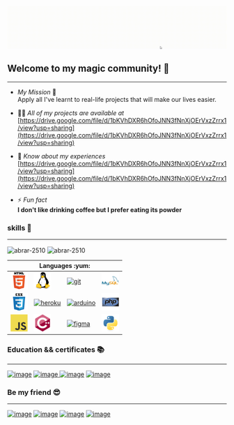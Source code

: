 
<p align="center">
    <img  src="https://github.com/Abrar-2510/Abrar_profile/blob/main/ice_video_20211111-235146.gif">
</p>



## Welcome to my magic community! :hugs:
---

- *My Mission* :lying_face: <br>
Apply all I've learnt to real-life projects that will make our lives easier.

- 👨‍💻 *All of my projects are available at* <br> [https://drive.google.com/file/d/1bKVhDXR6hOfoJNN3fNnXjOErVxzZrrx1/view?usp=sharing](https://drive.google.com/file/d/1bKVhDXR6hOfoJNN3fNnXjOErVxzZrrx1/view?usp=sharing)


- 📄 *Know about my experiences* <br>[https://drive.google.com/file/d/1bKVhDXR6hOfoJNN3fNnXjOErVxzZrrx1/view?usp=sharing](https://drive.google.com/file/d/1bKVhDXR6hOfoJNN3fNnXjOErVxzZrrx1/view?usp=sharing)

- ⚡ *Fun fact* <br> **I don't like drinking coffee but I prefer eating its powder**

### skills :star_struck:
-------
<p><img width="350px"; align="center" src="https://github-readme-stats.vercel.app/api/top-langs?username=abrar-2510&show_icons=true&theme=radical&layout=compact" alt="abrar-2510"/>     <img  width="420px"; align="center" src="https://github-readme-stats.vercel.app/api?username=abrar-2510&show_icons=true&theme=radical" alt="abrar-2510" /></p>




<table>
<thead>
<tr>
<th colspan="4"> Languages :yum:</th>
</tr>
</thead>
<tbody>
<tr>
<td><a href="https://www.w3.org/html/" target="_blank" rel="noreferrer"> <img src="https://raw.githubusercontent.com/devicons/devicon/master/icons/html5/html5-original-wordmark.svg" alt="html5" width="40" height="40"/> </a> 

</td>
<td><a href="https://www.linux.org/" target="_blank" rel="noreferrer"> <img src="https://raw.githubusercontent.com/devicons/devicon/master/icons/linux/linux-original.svg" alt="linux" width="40" height="40"/> </a>  </td>

<td><a href="https://git-scm.com/" target="_blank" rel="noreferrer"> <img src="https://www.vectorlogo.zone/logos/git-scm/git-scm-icon.svg" alt="git" width="40" height="40"/> </a> </td>


<td><a href="https://www.mysql.com/" target="_blank" rel="noreferrer"><img src="https://raw.githubusercontent.com/devicons/devicon/master/icons/mysql/mysql-original-wordmark.svg" alt="mysql" width="40" height="40"/> </a> </td>


</tr>
<tr>
<td>
 <a href="https://www.w3schools.com/css/" target="_blank" rel="noreferrer"> 
 <img src="https://raw.githubusercontent.com/devicons/devicon/master/icons/css3/css3-original-wordmark.svg" alt="css3" width="40" height="40"/> </a>
 </td>
<td><a href="https://heroku.com" target="_blank" rel="noreferrer"> <img src="https://www.vectorlogo.zone/logos/heroku/heroku-icon.svg" alt="heroku" width="40" height="40"/> </a> </td>
<td>
 <a href="https://www.arduino.cc/" target="_blank" rel="noreferrer"> <img src="https://cdn.worldvectorlogo.com/logos/arduino-1.svg" alt="arduino" width="40" height="40"/> </a>
</td>

<td><a href="https://www.php.net" target="_blank" rel="noreferrer"> <img src="https://raw.githubusercontent.com/devicons/devicon/master/icons/php/php-original.svg" alt="php" width="40" height="40"/> 
</a> 
</td>
</tr>
<tr>
<td><a href="https://developer.mozilla.org/en-US/docs/Web/JavaScript" target="_blank" rel="noreferrer"> <img src="https://raw.githubusercontent.com/devicons/devicon/master/icons/javascript/javascript-original.svg" alt="javascript" width="40" height="40"/> </a> </td>
<td> <a href="https://www.w3schools.com/cpp/" target="_blank" rel="noreferrer"> 
 <img src="https://raw.githubusercontent.com/devicons/devicon/master/icons/cplusplus/cplusplus-original.svg" alt="cplusplus" width="40" height="40"/> 
 </a> </td>
<td> <a href="https://www.figma.com/" target="_blank" rel="noreferrer"> <img src="https://www.vectorlogo.zone/logos/figma/figma-icon.svg" alt="figma" width="40" height="40"/> </a> </td>

<td><a href="https://www.python.org" target="_blank" rel="noreferrer"> <img src="https://raw.githubusercontent.com/devicons/devicon/master/icons/python/python-original.svg" alt="python" width="40" height="40" / > </a></td></tr>

</tbody>
</table >


### Education && certificates :books:
---
[![image](https://img.shields.io/badge/freecodecamp-27273D?style=for-the-badge&logo=freecodecamp&logoColor=white)](https://img.shields.io/badge/Datacamp-05192D?style=for-the-badge&logo=datacamp&logoColor=65FF8F) [![image](https://img.shields.io/badge/Datacamp-05192D?style=for-the-badge&logo=datacamp&logoColor=65FF8F) ](https://img.shields.io/badge/Datacamp-05192D?style=for-the-badge&logo=datacamp&logoColor=65FF8F)[![image](	https://img.shields.io/badge/Udemy-EC5252?style=for-the-badge&logo=Udemy&logoColor=white)](https://img.shields.io/badge/Datacamp-05192D?style=for-the-badge&logo=datacamp&logoColor=65FF8F)  [![image](https://img.shields.io/badge/Udacity-grey?style=for-the-badge&logo=udacity&logoColor=#5FCFEE)](https://img.shields.io/badge/Datacamp-05192D?style=for-the-badge&logo=datacamp&logoColor=65FF8F) 

### Be my friend :sunglasses:
---
[![image](https://img.shields.io/badge/LinkedIn-0077B5?style=for-the-badge&logo=linkedin&logoColor=white)](https://img.shields.io/badge/Datacamp-05192D?style=for-the-badge&logo=datacamp&logoColor=65FF8F) [![image](https://img.shields.io/badge/Twitter-1DA1F2?style=for-the-badge&logo=twitter&logoColor=white)](https://img.shields.io/badge/Datacamp-05192D?style=for-the-badge&logo=datacamp&logoColor=65FF8F) [![image](https://img.shields.io/badge/Instagram-E4405F?style=for-the-badge&logo=instagram&logoColor=white)](https://img.shields.io/badge/Datacamp-05192D?style=for-the-badge&logo=datacamp&logoColor=65FF8F) [![image](https://img.shields.io/badge/Facebook-1877F2?style=for-the-badge&logo=facebook&logoColor=white)](https://img.shields.io/badge/Datacamp-05192D?style=for-the-badge&logo=datacamp&logoColor=65FF8F)

